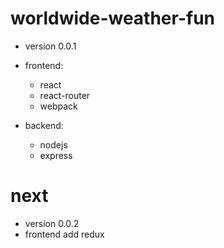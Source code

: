 # worldwide-weather-fun

* version 0.0.1

* frontend: 
    *  react
    *  react-router
    *  webpack

* backend:
    *  nodejs
    *  express


# next

* version 0.0.2
* frontend add redux